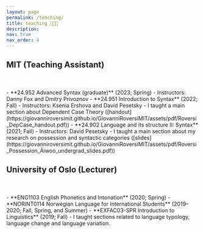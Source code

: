 ```yaml
---
layout: page
permalink: /teaching/
title: teaching 🧑🏻‍🏫 
description: 
nav: true
nav_order: 4
---
```


<div class="publications">
<h2 class="year">MIT (Teaching Assistant)</h2><br><br>
</div>
- **24.952 Advanced Syntax (graduate)** (2023; Spring)
    - Instructors: Danny Fox and Dmitry Privoznov
- **24.951 Introduction to Syntax** (2022; Fall)
    - Instructors: Ksenia Ershova and David Pesetsky
    - I taught a main section about Dependent Case Theory ([handout](https://giovanniroversimit.github.io/GiovanniRoversiMIT/assets/pdf/Roversi_DepCase_handout.pdf))
- **24.902 Language and its structure II: Syntax** (2021; Fall)
    - Instructors: David Pesetsky
    - I taught a main section about my research on possession and syntactic categories ([slides](https://giovanniroversimit.github.io/GiovanniRoversiMIT/assets/pdf/Roversi_Possession_Äiwoo_undergrad_slides.pdf))

<div class="publications">
<h2 class="year">University of Oslo (Lecturer)</h2><br><br>
</div>
- **ENG1103 English Phonetics and Intonation** (2020; Spring)
- **NORINT0114 Norwegian Language for International Students** (2019–2020; Fall, Spring, and Summer)
- **EXFAC03-SPR Introduction to Linguistics** (2019; Fall) 
    - I taught sections related to language typology, language change and language variation.